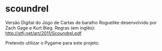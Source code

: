 # scoundrel
Versão Digital do Jogo de Cartas de baralho Roguelike desenvolvido por Zach Gage e Kurt Bieg. Regras (em inglês): http://stfj.net/art/2011/Scoundrel.pdf

Pretendo utilizar o Pygame para este projeto.

